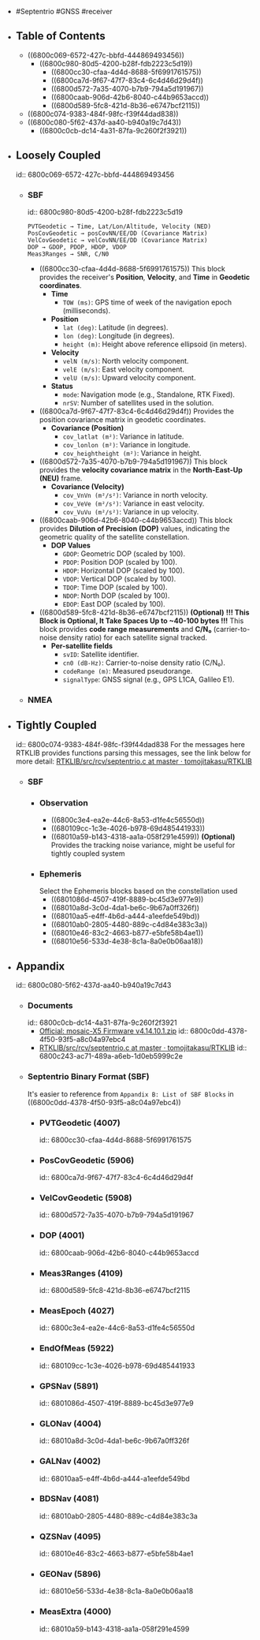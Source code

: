 - #Septentrio #GNSS #receiver
- ## Table of Contents
	- ((6800c069-6572-427c-bbfd-444869493456))
		- ((6800c980-80d5-4200-b28f-fdb2223c5d19))
			- ((6800cc30-cfaa-4d4d-8688-5f6991761575))
			- ((6800ca7d-9f67-47f7-83c4-6c4d46d29d4f))
			- ((6800d572-7a35-4070-b7b9-794a5d191967))
			- ((6800caab-906d-42b6-8040-c44b9653accd))
			- ((6800d589-5fc8-421d-8b36-e6747bcf2115))
	- ((6800c074-9383-484f-98fc-f39f44dad838))
	- ((6800c080-5f62-437d-aa40-b940a19c7d43))
		- ((6800c0cb-dc14-4a31-87fa-9c260f2f3921))
- ## Loosely Coupled
  id:: 6800c069-6572-427c-bbfd-444869493456
	- ### SBF
	  id:: 6800c980-80d5-4200-b28f-fdb2223c5d19
	  ```plaintext
	  PVTGeodetic → Time, Lat/Lon/Altitude, Velocity (NED)
	  PosCovGeodetic → posCovNN/EE/DD (Covariance Matrix)
	  VelCovGeodetic → velCovNN/EE/DD (Covariance Matrix)
	  DOP → GDOP, PDOP, HDOP, VDOP
	  Meas3Ranges → SNR, C/N0
	  ```
		- ((6800cc30-cfaa-4d4d-8688-5f6991761575))
		  This block provides the receiver's **Position**, **Velocity**, and **Time** in **Geodetic coordinates**.
			- **Time**
				- `TOW (ms)`: GPS time of week of the navigation epoch (milliseconds).
			- **Position**
				- `lat (deg)`: Latitude (in degrees).
				- `lon (deg)`: Longitude (in degrees).
				- `height (m)`: Height above reference ellipsoid (in meters).
			- **Velocity**
				- `velN (m/s)`: North velocity component.
				- `velE (m/s)`: East velocity component.
				- `velU (m/s)`: Upward velocity component.
			- **Status**
				- `mode`: Navigation mode (e.g., Standalone, RTK Fixed).
				- `nrSV`: Number of satellites used in the solution.
		- ((6800ca7d-9f67-47f7-83c4-6c4d46d29d4f))
		  Provides the position covariance matrix in geodetic coordinates.
			- **Covariance (Position)**
				- `cov_latlat (m²)`: Variance in latitude.
				- `cov_lonlon (m²)`: Variance in longitude.
				- `cov_heightheight (m²)`: Variance in height.
		- ((6800d572-7a35-4070-b7b9-794a5d191967))
		  This block provides the **velocity covariance matrix** in the **North-East-Up (NEU)** frame.
			- **Covariance (Velocity)**
				- `cov_VnVn (m²/s²)`: Variance in north velocity.
				- `cov_VeVe (m²/s²)`: Variance in east velocity.
				- `cov_VuVu (m²/s²)`: Variance in up velocity.
		- ((6800caab-906d-42b6-8040-c44b9653accd))
		  This block provides **Dilution of Precision (DOP)** values, indicating the geometric quality of the satellite constellation.
			- **DOP Values**
				- `GDOP`: Geometric DOP (scaled by 100).
				- `PDOP`: Position DOP (scaled by 100).
				- `HDOP`: Horizontal DOP (scaled by 100).
				- `VDOP`: Vertical DOP (scaled by 100).
				- `TDOP`: Time DOP (scaled by 100).
				- `NDOP`: North DOP (scaled by 100).
				- `EDOP`: East DOP (scaled by 100).
		- ((6800d589-5fc8-421d-8b36-e6747bcf2115)) **(Optional)**
		  **!!! This Block is Optional, It Take Spaces Up to ~40-100 bytes !!!**
		  This block provides **code range measurements** and **C/N₀** (carrier-to-noise density ratio) for each satellite signal tracked.
			- **Per-satellite fields**
				- `svID`: Satellite identifier.
				- `cn0 (dB-Hz)`: Carrier-to-noise density ratio (C/N₀).
				- `codeRange (m)`: Measured pseudorange.
				- `signalType`: GNSS signal (e.g., GPS L1CA, Galileo E1).
	- ### NMEA
- ## Tightly Coupled
  id:: 6800c074-9383-484f-98fc-f39f44dad838
  For the messages here RTKLIB provides functions parsing this messages, see the link below for more detail: [RTKLIB/src/rcv/septentrio.c at master · tomojitakasu/RTKLIB](https://github.com/tomojitakasu/RTKLIB/blob/master/src/rcv/septentrio.c)
	- ### SBF
		- ### Observation
			- ((6800c3e4-ea2e-44c6-8a53-d1fe4c56550d))
			- ((680109cc-1c3e-4026-b978-69d485441933))
			- ((68010a59-b143-4318-aa1a-058f291e4599)) **(Optional)**
			  Provides the tracking noise variance, might be useful for tightly coupled system
		- ### Ephemeris
		  Select the Ephemeris blocks based on the constellation used
			- ((6801086d-4507-419f-8889-bc45d3e977e9))
			- ((68010a8d-3c0d-4da1-be6c-9b67a0ff326f))
			- ((68010aa5-e4ff-4b6d-a444-a1eefde549bd))
			- ((68010ab0-2805-4480-889c-c4d84e383c3a))
			- ((68010e46-83c2-4663-b877-e5bfe58b4ae1))
			- ((68010e56-533d-4e38-8c1a-8a0e0b06aa18))
- ## Appandix
  id:: 6800c080-5f62-437d-aa40-b940a19c7d43
	- ### Documents
	  id:: 6800c0cb-dc14-4a31-87fa-9c260f2f3921
		- [Official: mosaic-X5 Firmware v4.14.10.1.zip](https://www.septentrio.com/resources/mosaic-X5/mosaic-X5_fwp_4.14.10.1.zip)
		  id:: 6800c0dd-4378-4f50-93f5-a8c04a97ebc4
		- [RTKLIB/src/rcv/septentrio.c at master · tomojitakasu/RTKLIB](https://github.com/tomojitakasu/RTKLIB/blob/master/src/rcv/septentrio.c)
		  id:: 6800c243-ac71-489a-a6eb-1d0eb5999c2e
	- ### Septentrio Binary Format (SBF)
	  It's easier to reference from `Appandix B: List of SBF Blocks` in ((6800c0dd-4378-4f50-93f5-a8c04a97ebc4))
		- ### PVTGeodetic (4007)
		  id:: 6800cc30-cfaa-4d4d-8688-5f6991761575
		- ### PosCovGeodetic (5906)
		  id:: 6800ca7d-9f67-47f7-83c4-6c4d46d29d4f
		- ### VelCovGeodetic (5908)
		  id:: 6800d572-7a35-4070-b7b9-794a5d191967
		- ### DOP (4001)
		  id:: 6800caab-906d-42b6-8040-c44b9653accd
		- ### Meas3Ranges (4109)
		  id:: 6800d589-5fc8-421d-8b36-e6747bcf2115
		- ### MeasEpoch (4027)
		  id:: 6800c3e4-ea2e-44c6-8a53-d1fe4c56550d
		- ### EndOfMeas (5922)
		  id:: 680109cc-1c3e-4026-b978-69d485441933
		- ### GPSNav (5891)
		  id:: 6801086d-4507-419f-8889-bc45d3e977e9
		- ### GLONav (4004)
		  id:: 68010a8d-3c0d-4da1-be6c-9b67a0ff326f
		- ### GALNav (4002)
		  id:: 68010aa5-e4ff-4b6d-a444-a1eefde549bd
		- ### BDSNav (4081)
		  id:: 68010ab0-2805-4480-889c-c4d84e383c3a
		- ### QZSNav (4095)
		  id:: 68010e46-83c2-4663-b877-e5bfe58b4ae1
		- ### GEONav (5896)
		  id:: 68010e56-533d-4e38-8c1a-8a0e0b06aa18
		- ### MeasExtra (4000)
		  id:: 68010a59-b143-4318-aa1a-058f291e4599